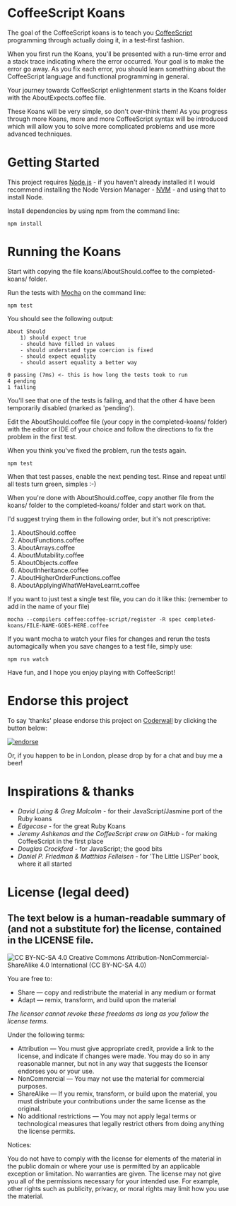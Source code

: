 # CoffeeScript Koans
The goal of the CoffeeScript koans is to teach you [CoffeeScript](http://coffeescript.org/) programming through actually doing it, in a test-first fashion. 

When you first run the Koans, you'll be presented with a run-time error and a stack trace indicating where the error occurred. Your goal is to make the error go away. As you fix each error, you should learn something about the CoffeeScript language and functional programming in general.

Your journey towards CoffeeScript enlightenment starts in the Koans folder with the AboutExpects.coffee file. 

These Koans will be very simple, so don't over-think them! As you progress through more Koans, more and more CoffeeScript syntax will be introduced which will allow you to solve more complicated problems and use more advanced techniques.

# Getting Started

This project requires [Node.js](http://nodejs.org/) - if you haven't already installed it I would recommend installing the Node Version Manager - [NVM](https://github.com/creationix/nvm) - and using that to install Node.
	
Install dependencies by using npm from the command line:
	
	npm install

# Running the Koans

Start with copying the file koans/AboutShould.coffee to the completed-koans/ folder. 

Run the tests with [Mocha](http://visionmedia.github.io/mocha/) on the command line:

	npm test

You should see the following output: 

	About Should
	    1) should expect true
	    - should have filled in values
	    - should understand type coercion is fixed
	    - should expect equality
	    - should assert equality a better way

	0 passing (7ms) <- this is how long the tests took to run
	4 pending
	1 failing

You'll see that one of the tests is failing, and that the other 4 have been temporarily disabled (marked as 'pending').  

Edit the AboutShould.coffee file (your copy in the completed-koans/ folder) with the editor or IDE of your choice and follow the directions to fix the problem in the first test.

When you think you've fixed the problem, run the tests again.

	npm test

When that test passes, enable the next pending test. Rinse and repeat until all tests turn green, simples :-)

When you're done with AboutShould.coffee, copy another file from the koans/ folder to the completed-koans/ folder and start work on that.

I'd suggest trying them in the following order, but it's not prescriptive:

1. AboutShould.coffee
1. AboutFunctions.coffee
1. AboutArrays.coffee
1. AboutMutability.coffee
1. AboutObjects.coffee
1. AboutInheritance.coffee
1. AboutHigherOrderFunctions.coffee
1. AboutApplyingWhatWeHaveLearnt.coffee

If you want to just test a single test file, you can do it like this: (remember to add in the name of your file)

	mocha --compilers coffee:coffee-script/register -R spec completed-koans/FILE-NAME-GOES-HERE.coffee

If you want mocha to watch your files for changes and rerun the tests automagically when you save changes to a test file, simply use:

	npm run watch

Have fun, and I hope you enjoy playing with CoffeeScript!

# Endorse this project 
To say 'thanks' please endorse this project on [Coderwall](http://coderwall.com) by clicking the button below:

[![endorse](http://api.coderwall.com/sleepyfox/endorsecount.png)](http://coderwall.com/sleepyfox)

Or, if you happen to be in London, please drop by for a chat and buy me a beer!

# Inspirations & thanks

* _David Laing & Greg Malcolm_ - for their JavaScript/Jasmine port of the Ruby koans
* _Edgecase_ - for the great Ruby Koans
* _Jeremy Ashkenas and the CoffeeScript crew on GitHub_ - for making CoffeeScript in the first place
* _Douglas Crockford_ - for JavaScript; the good bits
* _Daniel P. Friedman & Matthias Felleisen_ - for 'The Little LISPer' book, where it all started

# License (legal deed)

The text below is a human-readable summary of (and not a substitute for) the license, contained in the LICENSE file.
---
![CC BY-NC-SA 4.0](http://i.creativecommons.org/l/by-nc-sa/3.0/88x31.png)
Creative Commons Attribution-NonCommercial-ShareAlike 4.0 International (CC BY-NC-SA 4.0)

You are free to:

* Share — copy and redistribute the material in any medium or format
* Adapt — remix, transform, and build upon the material

_The licensor cannot revoke these freedoms as long as you follow the license terms._

Under the following terms:

* Attribution — You must give appropriate credit, provide a link to the license, and indicate if changes were made. You may do so in any reasonable manner, but not in any way that suggests the licensor endorses you or your use.
* NonCommercial — You may not use the material for commercial purposes.
* ShareAlike — If you remix, transform, or build upon the material, you must distribute your contributions under the same license as the original.
* No additional restrictions — You may not apply legal terms or technological measures that legally restrict others from doing anything the license permits.

Notices:

You do not have to comply with the license for elements of the material in the public domain or where your use is permitted by an applicable exception or limitation.
No warranties are given. The license may not give you all of the permissions necessary for your intended use. For example, other rights such as publicity, privacy, or moral rights may limit how you use the material.
